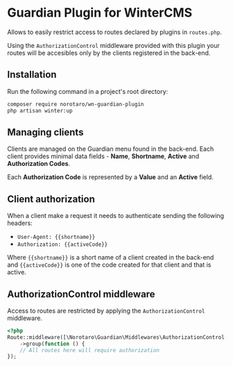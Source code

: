 # Guardian Plugin for WinterCMS

Allows to easily restrict access to routes declared by plugins in `routes.php`.

Using the `AuthorizationControl` middleware provided with this plugin your routes will be accesibles only by the clients registered in the back-end.

## Installation

Run the following command in a project's root directory:

```sh
composer require norotaro/wn-guardian-plugin
php artisan winter:up
```

## Managing clients

Clients are managed on the Guardian menu found in the back-end. Each client provides minimal data fields - **Name**, **Shortname**, **Active** and **Authorization Codes**.

Each **Authorization Code** is represented by a **Value** and an **Active** field.

## Client authorization

When a client make a request it needs to authenticate sending the following headers:

- `User-Agent: {{shortname}}`
- `Authorization: {{activeCode}}`

Where `{{shortname}}` is a short name of a client created in the back-end and `{{activeCode}}` is one of the code created for that client and that is active.

## AuthorizationControl middleware

Access to routes are restricted by applying the `AuthorizationControl` middleware.

```php
<?php
Route::middleware([\Norotaro\Guardian\Middlewares\AuthorizationControl::class])
    ->group(function () {
    // All routes here will require authorization
});
```